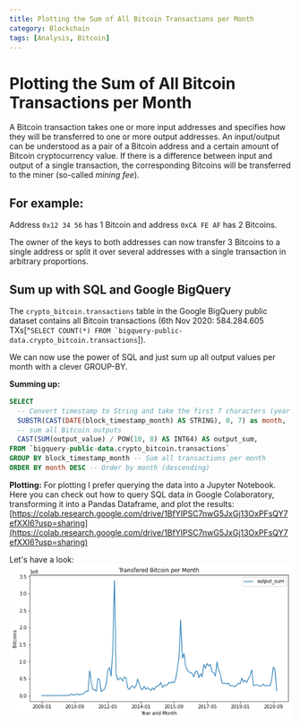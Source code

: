 ```yaml
---
title: Plotting the Sum of All Bitcoin Transactions per Month
category: Blockchain
tags: [Analysis, Bitcoin]
---
```


# Plotting the Sum of All Bitcoin Transactions per Month

A Bitcoin transaction takes one or more input addresses and specifies how they will be transferred to one or more output addresses. An input/output can be understood as a pair of a Bitcoin address and a certain amount of Bitcoin cryptocurrency value. If there is a difference between input and output of a single transaction, the corresponding Bitcoins will be transferred to the miner (so-called *mining fee*).

## For example:
Address ```0x12 34 56``` has 1 Bitcoin and address ```0xCA FE AF``` has 2 Bitcoins.

The owner of the keys to both addresses can now transfer 3 Bitcoins to a single address or split it over several addresses with a single transaction in arbitrary proportions.

## Sum up with SQL and Google BigQuery
The ```crypto_bitcoin.transactions``` table in the Google BigQuery public dataset contains all Bitcoin transactions (6th Nov 2020: 584.284.605 TXs[^```SELECT COUNT(*) FROM `bigquery-public-data.crypto_bitcoin.transactions```]).

We can now use the power of SQL and just sum up all output values per month with a clever GROUP-BY.

**Summing up:**

```sql
SELECT
  -- Convert timestamp to String and take the first 7 characters (year and month)
  SUBSTR(CAST(DATE(block_timestamp_month) AS STRING), 0, 7) as month,
  -- sum all Bitcoin outputs
  CAST(SUM(output_value) / POW(10, 8) AS INT64) AS output_sum, 
FROM `bigquery-public-data.crypto_bitcoin.transactions`
GROUP BY block_timestamp_month -- Sum all transactions per month
ORDER BY month DESC -- Order by month (descending)
```

**Plotting:**
For plotting I prefer querying the data into a Jupyter Notebook. Here you can check out how to query SQL data in Google Colaboratory, transforming it into a Pandas Dataframe, and plot the results: [https://colab.research.google.com/drive/1BfYlPSC7nwG5JxGj13OxPFsQY7efXXI6?usp=sharing](https://colab.research.google.com/drive/1BfYlPSC7nwG5JxGj13OxPFsQY7efXXI6?usp=sharing)

Let's have a look:
![Bitcoin outputs (06-11-2020)](/static/2020-11-06-Bitcoin-Outputs.png)

[//]: # ( #Blockchain #Blog )
